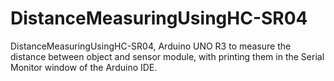 # DistanceMeasuringUsingHC-SR04
DistanceMeasuringUsingHC-SR04, Arduino UNO R3 to measure the distance between object and sensor module, with printing them in the Serial Monitor window of the Arduino IDE.
